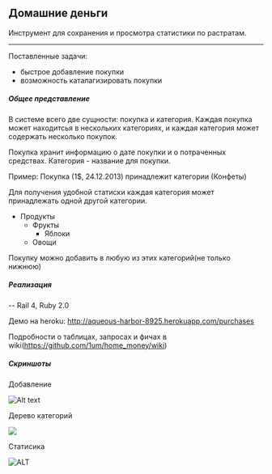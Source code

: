 Домашние деньги
------------------
Инструмент для сохранения и просмотра статистики по растратам.
_______

Поставленные задачи:
* быстрое добавление покупки
* возможность каталагизировать покупки

##### Общее представление

В системе всего две сущности: покупка и категория.
Каждая покупка может находитсья в нескольких категориях, и каждая категория может содержать несколько покупок.

Покупка хранит информацию о дате покупки и о потраченных средствах.
Категория - название для покупки.

Пример: Покупка (1$, 24.12.2013) принадлежит категории (Конфеты)

Для получения удобной статиски каждая категория может принадлежать одной другой категории.

* Продукты
  * Фрукты
    * Яблоки
  * Овощи

Покупку можно добавить в любую из этих категорий(не только нижнюю)

##### Реализация
--
Rail 4, Ruby 2.0

Демо на heroku: <http://aqueous-harbor-8925.herokuapp.com/purchases>

Подробности о таблицах, запросах и фичах в wiki(<https://github.com/1um/home_money/wiki>)

##### Скриншоты

 Добавление

  ![Alt text](http://i.piccy.info/i9/115fb471e4cc351d9c66a0f8d91baf63/1387872247/35079/669514/Snymok_ekrana_ot_2013_12_24_03_50_21.png)

Дерево категорий

 ![](http://i.piccy.info/i9/96eb0ff9bd703541eea967af890bdc14/1387872345/25001/669514/Snymok_ekrana_ot_2013_12_24_04_00_41.png)
 
Статисика

![ALT ](http://i.piccy.info/i9/8882a401a9b9612347bacbdee4e800d6/1387872393/38464/669514/Snymok_ekrana_ot_2013_12_24_04_02_02.png)





